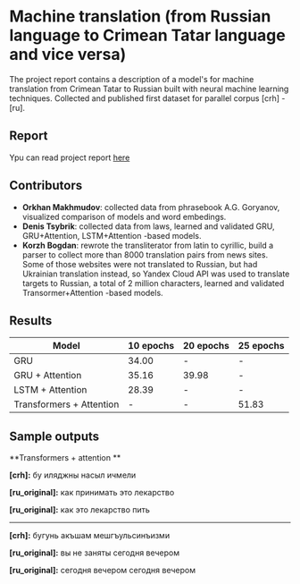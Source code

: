 # Machine translation (from Russian language to Crimean Tatar language and vice versa)

The project report contains a description of a model's for machine translation from Crimean Tatar to Russian built with neural machine learning techniques. Collected and published first dataset for parallel corpus [crh] - [ru].


## Report 
Ypu can read project report [here](https://github.com/kut666/NLP_project/blob/main/report.pdf)


## Contributors 
- **Orkhan Makhmudov**: collected data from phrasebook A.G. Goryanov, visualized comparison of models and word embedings.
- **Denis Tsybrik**: collected data from laws, learned and validated GRU, GRU+Attention, LSTM+Attention -based models.
- **Korzh Bogdan**: rewrote the transliterator from latin to cyrillic, build a parser to collect more than 8000 translation pairs from news sites. Some of those websites were not translated to Russian, but had Ukrainian translation instead, so Yandex Cloud API was used to translate targets to Russian, a total of 2 million characters, learned and validated Transormer+Attention -based models.


## Results

|Model | 10 epochs | 20 epochs | 25 epochs |
|-----------|---------|---------|---------|
|GRU | 34.00 | - | - |
|GRU + Attention | 35.16 | 39.98 | - |
|LSTM + Attention | 28.39 | - | - |
| Transformers + Attention | - | - | 51.83 |

## Sample outputs

**Transformers + attention **

**[crh]:** бу иляджны насыл ичмели

**[ru_original]:** как принимать это лекарство

**[ru_original]:** как это лекарство пить

---

**[crh]:** бугунь акъшам мешгъульсинъизми

**[ru_original]:** вы не заняты сегодня вечером

**[ru_original]:** сегодня вечером сегодня вечером
